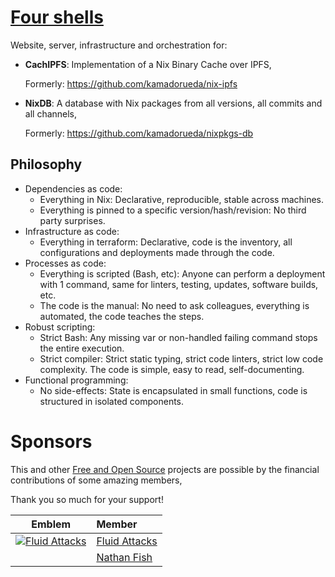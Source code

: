 # [Four shells](https://4shells.com)

Website, server, infrastructure and orchestration for:

- **CachIPFS**: Implementation of a Nix Binary Cache over IPFS,

  Formerly: https://github.com/kamadorueda/nix-ipfs

- **NixDB**: A database with Nix packages from all versions, all commits and all channels,

  Formerly: https://github.com/kamadorueda/nixpkgs-db

## Philosophy

- Dependencies as code:
  - Everything in Nix: Declarative, reproducible, stable across machines.
  - Everything is pinned to a specific version/hash/revision:
    No third party surprises.
- Infrastructure as code:
  - Everything in terraform: Declarative, code is the inventory,
    all configurations and deployments made through the code.
- Processes as code:
  - Everything is scripted (Bash, etc): Anyone can perform a deployment with
    1 command, same for linters, testing, updates, software builds, etc.
  - The code is the manual: No need to ask colleagues, everything is automated,
    the code teaches the steps.
- Robust scripting:
  - Strict Bash: Any missing var or non-handled failing command stops the entire execution.
  - Strict compiler: Strict static typing, strict code linters, strict low
    code complexity. The code is simple, easy to read, self-documenting.
- Functional programming:
  - No side-effects: State is encapsulated in small functions, code is structured
    in isolated components.

# Sponsors

This and other [Free and Open Source](https://en.wikipedia.org/wiki/FOSS) projects are possible by the financial contributions of some amazing members,

Thank you so much for your support!

| Emblem                           | Member                 |
|:--------------------------------:|:-----------------------|
| [![Fluid Attacks][0_img]][0_url] | [Fluid Attacks][0_url] |
|                                  | [Nathan Fish][1_url]   |


[0_img]: https://github.com/kamadorueda/four-shells/raw/main/static/sponsors/fluid_attacks.png
[0_url]: https://fluidattacks.com
[1_url]: https://github.com/lordcirth
